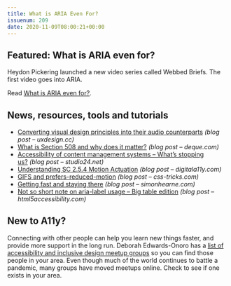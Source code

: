 ```yaml
---
title: What is ARIA Even For?
issuenum: 209
date: 2020-11-09T08:00:21+00:00
---
```


## Featured: What is ARIA even for?

Heydon Pickering launched a new video series called Webbed Briefs. The first video goes into ARIA.

Read [What is ARIA even for?](https://briefs.video/).

## News, resources, tools and tutorials

* [Converting visual design principles into their audio counterparts](https://uxdesign.cc/converting-visual-design-principles-into-their-audio-and-music-counterparts-89ef8d99a6fa) _(blog post – uxdesign.cc)_
* [What is Section 508 and why does it matter?](https://www.deque.com/blog/what-is-section-508/) _(blog post – deque.com)_
* [Accessibility of content management systems – What’s stopping us?](https://www.studio24.net/blog/accessibility-of-content-management-systems-whats-stopping-us/) _(blog post – studio24.net)_
* [Understanding SC 2.5.4 Motion Actuation](https://www.digitala11y.com/understanding-sc-2-5-4-motion-actuation/) _(blog post – digitala11y.com)_
* [GIFS and prefers-reduced-motion](https://css-tricks.com/gifs-and-prefers-reduced-motion/) _(blog post – css-tricks.com)_
* [Getting fast and staying there](https://simonhearne.com/2020/getting-fast-staying-there/) _(blog post – simonhearne.com)_
* [Not so short note on aria-label usage – Big table edition](https://html5accessibility.com/stuff/2020/11/07/not-so-short-note-on-aria-label-usage-big-table-edition/) _(blog post – html5accessibility.com)_

## New to A11y?

Connecting with other people can help you learn new things faster, and provide more support in the long run. Deborah Edwards-Onoro has a [list of accessibility and inclusive design meetup groups](https://www.lireo.com/accessibility-inclusive-design-in-person-groups/) so you can find those people in your area. Even though much of the world continues to battle a pandemic, many groups have moved meetups online. Check to see if one exists in your area.